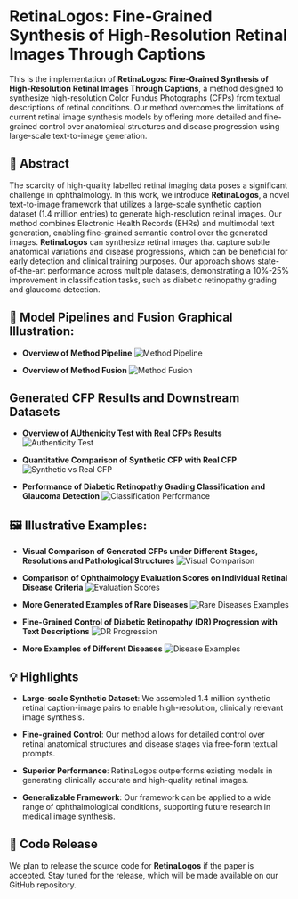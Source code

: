 # RetinaLogos: Fine-Grained Synthesis of High-Resolution Retinal Images Through Captions

This is the implementation of **RetinaLogos: Fine-Grained Synthesis of High-Resolution Retinal Images Through Captions**, a method designed to synthesize high-resolution Color Fundus Photographs (CFPs) from textual descriptions of retinal conditions. Our method overcomes the limitations of current retinal image synthesis models by offering more detailed and fine-grained control over anatomical structures and disease progression using large-scale text-to-image generation.

## 🌟 Abstract

The scarcity of high-quality labelled retinal imaging data poses a significant challenge in ophthalmology. In this work, we introduce **RetinaLogos**, a novel text-to-image framework that utilizes a large-scale synthetic caption dataset (1.4 million entries) to generate high-resolution retinal images. Our method combines Electronic Health Records (EHRs) and multimodal text generation, enabling fine-grained semantic control over the generated images. **RetinaLogos** can synthesize retinal images that capture subtle anatomical variations and disease progressions, which can be beneficial for early detection and clinical training purposes. Our approach shows state-of-the-art performance across multiple datasets, demonstrating a 10%-25% improvement in classification tasks, such as diabetic retinopathy grading and glaucoma detection.

## 🚀 Model Pipelines and Fusion Graphical Illustration:
- **Overview of Method Pipeline**
  ![Method Pipeline](path/to/pipeline_image.png)
  
- **Overview of Method Fusion**
  ![Method Fusion](path/to/fusion_image.png)

## Generated CFP Results and Downstream Datasets

- **Overview of AUthenicity Test with Real CFPs Results**
  ![Authenticity Test](path/to/authenticity_test_image.png)
  
- **Quantitative Comparison of Synthetic CFP with Real CFP**
  ![Synthetic vs Real CFP](path/to/synthetic_vs_real_comparison.png)
  
- **Performance of Diabetic Retinopathy Grading Classification and Glaucoma Detection**
  ![Classification Performance](path/to/classification_performance.png)

## 🖼️ Illustrative Examples:
- **Visual Comparison of Generated CFPs under Different Stages, Resolutions and Pathological Structures**
  ![Visual Comparison](path/to/visual_comparison_image.png)
  
- **Comparison of Ophthalmology Evaluation Scores on Individual Retinal Disease Criteria**
  ![Evaluation Scores](path/to/evaluation_scores.png)

- **More Generated Examples of Rare Diseases**
  ![Rare Diseases Examples](path/to/rare_diseases_examples.png)

- **Fine-Grained Control of Diabetic Retinopathy (DR) Progression with Text Descriptions**
  ![DR Progression](path/to/dr_progression_image.png)

- **More Examples of Different Diseases**
  ![Disease Examples](path/to/disease_examples.png)

## 💡 Highlights

- **Large-scale Synthetic Dataset**: We assembled 1.4 million synthetic retinal caption-image pairs to enable high-resolution, clinically relevant image synthesis.
  
- **Fine-grained Control**: Our method allows for detailed control over retinal anatomical structures and disease stages via free-form textual prompts.
  
- **Superior Performance**: RetinaLogos outperforms existing models in generating clinically accurate and high-quality retinal images.
  
- **Generalizable Framework**: Our framework can be applied to a wide range of ophthalmological conditions, supporting future research in medical image synthesis.

## 🚨 Code Release

We plan to release the source code for **RetinaLogos** if the paper is accepted. Stay tuned for the release, which will be made available on our GitHub repository.
